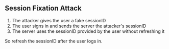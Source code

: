 ## Session Fixation Attack

1. The attacker gives the user a fake sessionID 
2. The user signs in and sends the server the attacker's sessionID 
3. The server uses the sessionID provided by the user without refreshing it

So refresh the sessionID after the user logs in.
